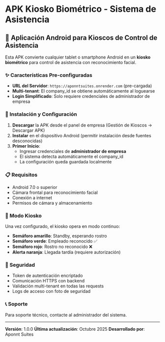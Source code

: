 # APK Kiosko Biométrico - Sistema de Asistencia

## 📱 Aplicación Android para Kioscos de Control de Asistencia

Esta APK convierte cualquier tablet o smartphone Android en un **kiosko biométrico** para control de asistencia con reconocimiento facial.

### ✨ Características Pre-configuradas

- **URL del Servidor**: `https://aponntsuites.onrender.com` (pre-cargada)
- **Multi-tenant**: El company_id se obtiene automáticamente al loguearse
- **Login Simplificado**: Solo requiere credenciales de administrador de empresa

### 🔧 Instalación y Configuración

1. **Descargar** la APK desde el panel de empresa (Gestión de Kioscos → Descargar APK)
2. **Instalar** en el dispositivo Android (permitir instalación desde fuentes desconocidas)
3. **Primer Inicio**:
   - Ingresar credenciales de **administrador de empresa**
   - El sistema detecta automáticamente el company_id
   - La configuración queda guardada localmente

### 📋 Requisitos

- Android 7.0 o superior
- Cámara frontal para reconocimiento facial
- Conexión a internet
- Permisos de cámara y almacenamiento

### 🚦 Modo Kiosko

Una vez configurado, el kiosko opera en modo continuo:

- **Semáforo amarillo**: Standby, esperando rostro
- **Semáforo verde**: Empleado reconocido ✅
- **Semáforo rojo**: Rostro no reconocido ❌
- **Alerta naranja**: Llegada tardía (requiere autorización)

### 🔐 Seguridad

- Token de autenticación encriptado
- Comunicación HTTPS con backend
- Validación multi-tenant en todas las requests
- Logs de acceso con foto de seguridad

### 📞 Soporte

Para soporte técnico, contacte al administrador del sistema.

---

**Versión**: 1.0.0
**Última actualización**: Octubre 2025
**Desarrollado por**: Aponnt Suites
